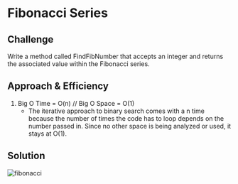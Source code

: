 # Fibonacci Series

## Challenge
Write a method called FindFibNumber that accepts an integer and returns the associated value within the Fibonacci series.

## Approach & Efficiency

1. Big O Time = O(n) // Big O Space = O(1)
	- The iterative approach to binary search comes with a n time because the number of times the code has to loop depends on the number passed in. Since no other space is being analyzed or used, it stays at O(1).


## Solution

![fibonacci](https://user-images.githubusercontent.com/25948479/46891292-3a76b900-ce1e-11e8-846a-e9e80bfe1f33.jpg)